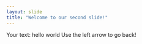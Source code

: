 ```yaml
---
layout: slide
title: "Welcome to our second slide!"
---
```

Your text: hello world
Use the left arrow to go back!
